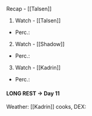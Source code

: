 Recap - [[Talsen]]


1. Watch - [[Talsen]]
- Perc.: 

2. Watch - [[Shadow]]
- Perc.: 

3. Watch -  [[Kadrin]]
- Perc.: 

#### LONG REST -> Day 11
Weather:
[[Kadrin]] cooks, DEX: 
